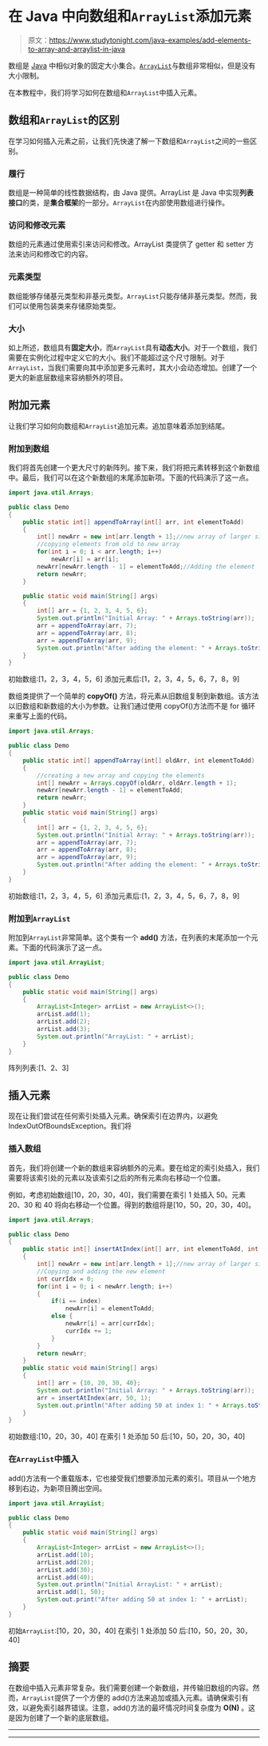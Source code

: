 # 在 Java 中向数组和`ArrayList`添加元素

> 原文：<https://www.studytonight.com/java-examples/add-elements-to-array-and-arraylist-in-java>

数组是 [Java](https://www.studytonight.com/java/overview-of-java.php) 中相似对象的固定大小集合。[`ArrayList`](https://www.studytonight.com/java/arraylist-in-collection-framework.php)与数组非常相似，但是没有大小限制。

在本教程中，我们将学习如何在数组和`ArrayList`中插入元素。

## 数组和`ArrayList`的区别

在学习如何插入元素之前，让我们先快速了解一下数组和`ArrayList`之间的一些区别。

### 履行

数组是一种简单的线性数据结构，由 Java 提供。ArrayList 是 Java 中实现**列表接口**的类，是**集合框架**的一部分。`ArrayList`在内部使用数组进行操作。

### 访问和修改元素

数组的元素通过使用索引来访问和修改。ArrayList 类提供了 getter 和 setter 方法来访问和修改它的内容。

### 元素类型

数组能够存储基元类型和非基元类型。`ArrayList`只能存储非基元类型。然而，我们可以使用包装类来存储原始类型。

### 大小

如上所述，数组具有**固定大小**，而`ArrayList`具有**动态大小**。对于一个数组，我们需要在实例化过程中定义它的大小。我们不能超过这个尺寸限制。对于`ArrayList`，当我们需要向其中添加更多元素时，其大小会动态增加。创建了一个更大的新底层数组来容纳额外的项目。

## 附加元素

让我们学习如何向数组和`ArrayList`追加元素。追加意味着添加到结尾。

### 附加到数组

我们将首先创建一个更大尺寸的新阵列。接下来，我们将把元素转移到这个新数组中。最后，我们可以在这个新数组的末尾添加新项。下面的代码演示了这一点。

```java
import java.util.Arrays;

public class Demo
{
	public static int[] appendToArray(int[] arr, int elementToAdd)
	{
		int[] newArr = new int[arr.length + 1];//new array of larger size		
		//copying elements from old to new array
		for(int i = 0; i < arr.length; i++)
			newArr[i] = arr[i];		
		newArr[newArr.length - 1] = elementToAdd;//Adding the element		
		return newArr;
	}

	public static void main(String[] args)
	{
		int[] arr = {1, 2, 3, 4, 5, 6};
		System.out.println("Initial Array: " + Arrays.toString(arr));
		arr = appendToArray(arr, 7);
		arr = appendToArray(arr, 8);
		arr = appendToArray(arr, 9);
		System.out.println("After adding the element: " + Arrays.toString(arr));
	}
}
```

初始数组:[1，2，3，4，5，6]
添加元素后:[1，2，3，4，5，6，7，8，9]

数组类提供了一个简单的 **copyOf()** 方法，将元素从旧数组复制到新数组。该方法以旧数组和新数组的大小为参数。让我们通过使用 copyOf()方法而不是 for 循环来重写上面的代码。

```java
import java.util.Arrays;

public class Demo
{
	public static int[] appendToArray(int[] oldArr, int elementToAdd)
	{
		//creating a new array and copying the elements 
		int[] newArr = Arrays.copyOf(oldArr, oldArr.length + 1);
		newArr[newArr.length - 1] = elementToAdd;
		return newArr;
	}	
	public static void main(String[] args)
	{
		int[] arr = {1, 2, 3, 4, 5, 6};
		System.out.println("Initial Array: " + Arrays.toString(arr));
		arr = appendToArray(arr, 7);
		arr = appendToArray(arr, 8);
		arr = appendToArray(arr, 9);
		System.out.println("After adding the element: " + Arrays.toString(arr));
	}
}
```

初始数组:[1，2，3，4，5，6]
添加元素后:[1，2，3，4，5，6，7，8，9]

### 附加到`ArrayList`

附加到`ArrayList`非常简单。这个类有一个 **add()** 方法，在列表的末尾添加一个元素。下面的代码演示了这一点。

```java
import java.util.ArrayList;

public class Demo
{	
	public static void main(String[] args)
	{
		ArrayList<Integer> arrList = new ArrayList<>();
		arrList.add(1);
		arrList.add(2);
		arrList.add(3);
		System.out.println("ArrayList: " + arrList);
	}
}
```

阵列列表:[1、2、3]

## 插入元素

现在让我们尝试在任何索引处插入元素。确保索引在边界内，以避免 IndexOutOfBoundsException。我们将

### 插入数组

首先，我们将创建一个新的数组来容纳额外的元素。要在给定的索引处插入，我们需要将该索引处的元素以及该索引之后的所有元素向右移动一个位置。

例如，考虑初始数组[10，20，30，40]，我们需要在索引 1 处插入 50。元素 20、30 和 40 将向右移动一个位置。得到的数组将是[10，50，20，30，40]。

```java
import java.util.Arrays;

public class Demo
{	
	public static int[] insertAtIndex(int[] arr, int elementToAdd, int index)
	{
		int[] newArr = new int[arr.length + 1];//new array of larger size		
		//Copying and adding the new element
		int currIdx = 0;
		for(int i = 0; i < newArr.length; i++)
		{
			if(i == index)
				newArr[i] = elementToAdd;
			else {
				newArr[i] = arr[currIdx];
				currIdx += 1;
			}
		}		
		return newArr;
	}
	public static void main(String[] args)
	{
		int[] arr = {10, 20, 30, 40};
		System.out.println("Initial Array: " + Arrays.toString(arr));
		arr = insertAtIndex(arr, 50, 1);
		System.out.println("After adding 50 at index 1: " + Arrays.toString(arr));
	}
}
```

初始数组:[10，20，30，40]
在索引 1 处添加 50 后:[10，50，20，30，40]

### 在`ArrayList`中插入

add()方法有一个重载版本，它也接受我们想要添加元素的索引。项目从一个地方移到右边，为新项目腾出空间。

```java
import java.util.ArrayList;

public class Demo
{	
	public static void main(String[] args)
	{
		ArrayList<Integer> arrList = new ArrayList<>();
		arrList.add(10);
		arrList.add(20);
		arrList.add(30);
		arrList.add(40);
		System.out.println("Initial ArrayList: " + arrList);		
		arrList.add(1, 50);
		System.out.print("After adding 50 at index 1: " + arrList);
	}
}
```

初始`ArrayList`:[10，20，30，40]
在索引 1 处添加 50 后:[10，50，20，30，40]

## 摘要

在数组中插入元素非常复杂。我们需要创建一个新数组，并传输旧数组的内容。然而，`ArrayList`提供了一个方便的 add()方法来追加或插入元素。请确保索引有效，以避免索引越界错误。注意，add()方法的最坏情况时间复杂度为 **O(N)** 。这是因为创建了一个新的底层数组。

* * *

* * *